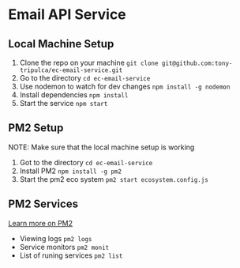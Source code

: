 # Email API Service

## Local Machine Setup

1. Clone the repo on your machine ```git clone git@github.com:tony-tripulca/ec-email-service.git```
2. Go to the directory ```cd ec-email-service```
3. Use nodemon to watch for dev changes ```npm install -g nodemon```
4. Install dependencies ```npm install```
5. Start the service ```npm start```

## PM2 Setup

NOTE: Make sure that the local machine setup is working

1. Got to the directory ```cd ec-email-service```
2. Install PM2 ```npm install -g pm2```
3. Start the pm2 eco system ```pm2 start ecosystem.config.js```

## PM2 Services

[Learn more on PM2](https://pm2.keymetrics.io/docs/usage/quick-start)

* Viewing logs ```pm2 logs```
* Service monitors ```pm2 monit```
* List of runing services ```pm2 list```